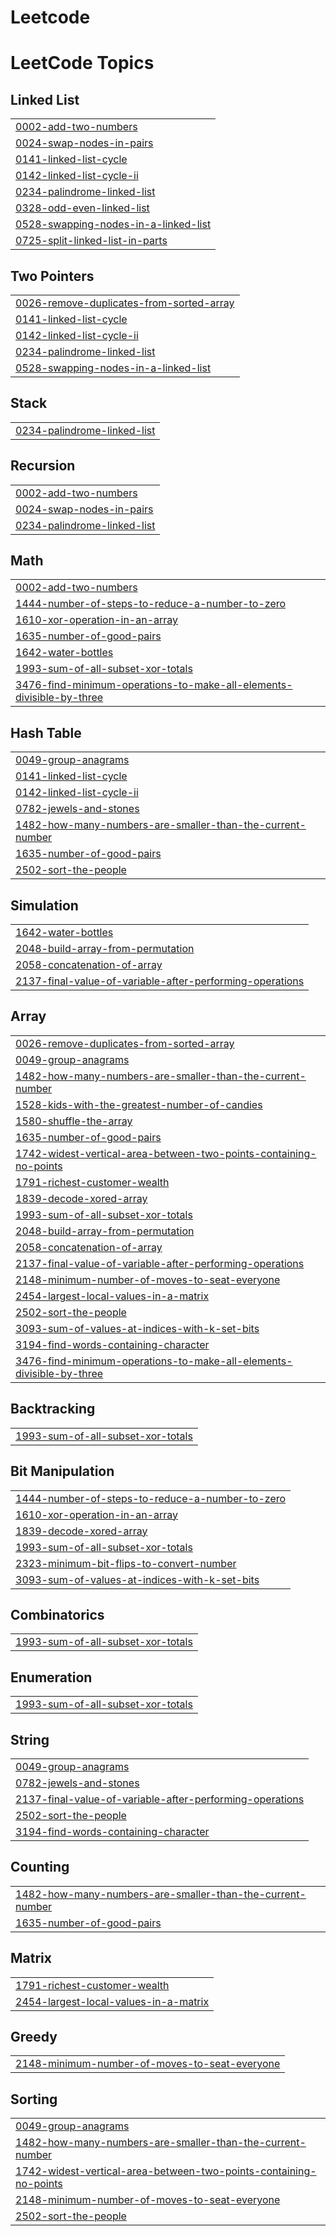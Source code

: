 # Leetcode
<!---LeetCode Topics Start-->
# LeetCode Topics
## Linked List
|  |
| ------- |
| [0002-add-two-numbers](https://github.com/mahithahanu/Leetcode/tree/master/0002-add-two-numbers) |
| [0024-swap-nodes-in-pairs](https://github.com/mahithahanu/Leetcode/tree/master/0024-swap-nodes-in-pairs) |
| [0141-linked-list-cycle](https://github.com/mahithahanu/Leetcode/tree/master/0141-linked-list-cycle) |
| [0142-linked-list-cycle-ii](https://github.com/mahithahanu/Leetcode/tree/master/0142-linked-list-cycle-ii) |
| [0234-palindrome-linked-list](https://github.com/mahithahanu/Leetcode/tree/master/0234-palindrome-linked-list) |
| [0328-odd-even-linked-list](https://github.com/mahithahanu/Leetcode/tree/master/0328-odd-even-linked-list) |
| [0528-swapping-nodes-in-a-linked-list](https://github.com/mahithahanu/Leetcode/tree/master/0528-swapping-nodes-in-a-linked-list) |
| [0725-split-linked-list-in-parts](https://github.com/mahithahanu/Leetcode/tree/master/0725-split-linked-list-in-parts) |
## Two Pointers
|  |
| ------- |
| [0026-remove-duplicates-from-sorted-array](https://github.com/mahithahanu/Leetcode/tree/master/0026-remove-duplicates-from-sorted-array) |
| [0141-linked-list-cycle](https://github.com/mahithahanu/Leetcode/tree/master/0141-linked-list-cycle) |
| [0142-linked-list-cycle-ii](https://github.com/mahithahanu/Leetcode/tree/master/0142-linked-list-cycle-ii) |
| [0234-palindrome-linked-list](https://github.com/mahithahanu/Leetcode/tree/master/0234-palindrome-linked-list) |
| [0528-swapping-nodes-in-a-linked-list](https://github.com/mahithahanu/Leetcode/tree/master/0528-swapping-nodes-in-a-linked-list) |
## Stack
|  |
| ------- |
| [0234-palindrome-linked-list](https://github.com/mahithahanu/Leetcode/tree/master/0234-palindrome-linked-list) |
## Recursion
|  |
| ------- |
| [0002-add-two-numbers](https://github.com/mahithahanu/Leetcode/tree/master/0002-add-two-numbers) |
| [0024-swap-nodes-in-pairs](https://github.com/mahithahanu/Leetcode/tree/master/0024-swap-nodes-in-pairs) |
| [0234-palindrome-linked-list](https://github.com/mahithahanu/Leetcode/tree/master/0234-palindrome-linked-list) |
## Math
|  |
| ------- |
| [0002-add-two-numbers](https://github.com/mahithahanu/Leetcode/tree/master/0002-add-two-numbers) |
| [1444-number-of-steps-to-reduce-a-number-to-zero](https://github.com/mahithahanu/Leetcode/tree/master/1444-number-of-steps-to-reduce-a-number-to-zero) |
| [1610-xor-operation-in-an-array](https://github.com/mahithahanu/Leetcode/tree/master/1610-xor-operation-in-an-array) |
| [1635-number-of-good-pairs](https://github.com/mahithahanu/Leetcode/tree/master/1635-number-of-good-pairs) |
| [1642-water-bottles](https://github.com/mahithahanu/Leetcode/tree/master/1642-water-bottles) |
| [1993-sum-of-all-subset-xor-totals](https://github.com/mahithahanu/Leetcode/tree/master/1993-sum-of-all-subset-xor-totals) |
| [3476-find-minimum-operations-to-make-all-elements-divisible-by-three](https://github.com/mahithahanu/Leetcode/tree/master/3476-find-minimum-operations-to-make-all-elements-divisible-by-three) |
## Hash Table
|  |
| ------- |
| [0049-group-anagrams](https://github.com/mahithahanu/Leetcode/tree/master/0049-group-anagrams) |
| [0141-linked-list-cycle](https://github.com/mahithahanu/Leetcode/tree/master/0141-linked-list-cycle) |
| [0142-linked-list-cycle-ii](https://github.com/mahithahanu/Leetcode/tree/master/0142-linked-list-cycle-ii) |
| [0782-jewels-and-stones](https://github.com/mahithahanu/Leetcode/tree/master/0782-jewels-and-stones) |
| [1482-how-many-numbers-are-smaller-than-the-current-number](https://github.com/mahithahanu/Leetcode/tree/master/1482-how-many-numbers-are-smaller-than-the-current-number) |
| [1635-number-of-good-pairs](https://github.com/mahithahanu/Leetcode/tree/master/1635-number-of-good-pairs) |
| [2502-sort-the-people](https://github.com/mahithahanu/Leetcode/tree/master/2502-sort-the-people) |
## Simulation
|  |
| ------- |
| [1642-water-bottles](https://github.com/mahithahanu/Leetcode/tree/master/1642-water-bottles) |
| [2048-build-array-from-permutation](https://github.com/mahithahanu/Leetcode/tree/master/2048-build-array-from-permutation) |
| [2058-concatenation-of-array](https://github.com/mahithahanu/Leetcode/tree/master/2058-concatenation-of-array) |
| [2137-final-value-of-variable-after-performing-operations](https://github.com/mahithahanu/Leetcode/tree/master/2137-final-value-of-variable-after-performing-operations) |
## Array
|  |
| ------- |
| [0026-remove-duplicates-from-sorted-array](https://github.com/mahithahanu/Leetcode/tree/master/0026-remove-duplicates-from-sorted-array) |
| [0049-group-anagrams](https://github.com/mahithahanu/Leetcode/tree/master/0049-group-anagrams) |
| [1482-how-many-numbers-are-smaller-than-the-current-number](https://github.com/mahithahanu/Leetcode/tree/master/1482-how-many-numbers-are-smaller-than-the-current-number) |
| [1528-kids-with-the-greatest-number-of-candies](https://github.com/mahithahanu/Leetcode/tree/master/1528-kids-with-the-greatest-number-of-candies) |
| [1580-shuffle-the-array](https://github.com/mahithahanu/Leetcode/tree/master/1580-shuffle-the-array) |
| [1635-number-of-good-pairs](https://github.com/mahithahanu/Leetcode/tree/master/1635-number-of-good-pairs) |
| [1742-widest-vertical-area-between-two-points-containing-no-points](https://github.com/mahithahanu/Leetcode/tree/master/1742-widest-vertical-area-between-two-points-containing-no-points) |
| [1791-richest-customer-wealth](https://github.com/mahithahanu/Leetcode/tree/master/1791-richest-customer-wealth) |
| [1839-decode-xored-array](https://github.com/mahithahanu/Leetcode/tree/master/1839-decode-xored-array) |
| [1993-sum-of-all-subset-xor-totals](https://github.com/mahithahanu/Leetcode/tree/master/1993-sum-of-all-subset-xor-totals) |
| [2048-build-array-from-permutation](https://github.com/mahithahanu/Leetcode/tree/master/2048-build-array-from-permutation) |
| [2058-concatenation-of-array](https://github.com/mahithahanu/Leetcode/tree/master/2058-concatenation-of-array) |
| [2137-final-value-of-variable-after-performing-operations](https://github.com/mahithahanu/Leetcode/tree/master/2137-final-value-of-variable-after-performing-operations) |
| [2148-minimum-number-of-moves-to-seat-everyone](https://github.com/mahithahanu/Leetcode/tree/master/2148-minimum-number-of-moves-to-seat-everyone) |
| [2454-largest-local-values-in-a-matrix](https://github.com/mahithahanu/Leetcode/tree/master/2454-largest-local-values-in-a-matrix) |
| [2502-sort-the-people](https://github.com/mahithahanu/Leetcode/tree/master/2502-sort-the-people) |
| [3093-sum-of-values-at-indices-with-k-set-bits](https://github.com/mahithahanu/Leetcode/tree/master/3093-sum-of-values-at-indices-with-k-set-bits) |
| [3194-find-words-containing-character](https://github.com/mahithahanu/Leetcode/tree/master/3194-find-words-containing-character) |
| [3476-find-minimum-operations-to-make-all-elements-divisible-by-three](https://github.com/mahithahanu/Leetcode/tree/master/3476-find-minimum-operations-to-make-all-elements-divisible-by-three) |
## Backtracking
|  |
| ------- |
| [1993-sum-of-all-subset-xor-totals](https://github.com/mahithahanu/Leetcode/tree/master/1993-sum-of-all-subset-xor-totals) |
## Bit Manipulation
|  |
| ------- |
| [1444-number-of-steps-to-reduce-a-number-to-zero](https://github.com/mahithahanu/Leetcode/tree/master/1444-number-of-steps-to-reduce-a-number-to-zero) |
| [1610-xor-operation-in-an-array](https://github.com/mahithahanu/Leetcode/tree/master/1610-xor-operation-in-an-array) |
| [1839-decode-xored-array](https://github.com/mahithahanu/Leetcode/tree/master/1839-decode-xored-array) |
| [1993-sum-of-all-subset-xor-totals](https://github.com/mahithahanu/Leetcode/tree/master/1993-sum-of-all-subset-xor-totals) |
| [2323-minimum-bit-flips-to-convert-number](https://github.com/mahithahanu/Leetcode/tree/master/2323-minimum-bit-flips-to-convert-number) |
| [3093-sum-of-values-at-indices-with-k-set-bits](https://github.com/mahithahanu/Leetcode/tree/master/3093-sum-of-values-at-indices-with-k-set-bits) |
## Combinatorics
|  |
| ------- |
| [1993-sum-of-all-subset-xor-totals](https://github.com/mahithahanu/Leetcode/tree/master/1993-sum-of-all-subset-xor-totals) |
## Enumeration
|  |
| ------- |
| [1993-sum-of-all-subset-xor-totals](https://github.com/mahithahanu/Leetcode/tree/master/1993-sum-of-all-subset-xor-totals) |
## String
|  |
| ------- |
| [0049-group-anagrams](https://github.com/mahithahanu/Leetcode/tree/master/0049-group-anagrams) |
| [0782-jewels-and-stones](https://github.com/mahithahanu/Leetcode/tree/master/0782-jewels-and-stones) |
| [2137-final-value-of-variable-after-performing-operations](https://github.com/mahithahanu/Leetcode/tree/master/2137-final-value-of-variable-after-performing-operations) |
| [2502-sort-the-people](https://github.com/mahithahanu/Leetcode/tree/master/2502-sort-the-people) |
| [3194-find-words-containing-character](https://github.com/mahithahanu/Leetcode/tree/master/3194-find-words-containing-character) |
## Counting
|  |
| ------- |
| [1482-how-many-numbers-are-smaller-than-the-current-number](https://github.com/mahithahanu/Leetcode/tree/master/1482-how-many-numbers-are-smaller-than-the-current-number) |
| [1635-number-of-good-pairs](https://github.com/mahithahanu/Leetcode/tree/master/1635-number-of-good-pairs) |
## Matrix
|  |
| ------- |
| [1791-richest-customer-wealth](https://github.com/mahithahanu/Leetcode/tree/master/1791-richest-customer-wealth) |
| [2454-largest-local-values-in-a-matrix](https://github.com/mahithahanu/Leetcode/tree/master/2454-largest-local-values-in-a-matrix) |
## Greedy
|  |
| ------- |
| [2148-minimum-number-of-moves-to-seat-everyone](https://github.com/mahithahanu/Leetcode/tree/master/2148-minimum-number-of-moves-to-seat-everyone) |
## Sorting
|  |
| ------- |
| [0049-group-anagrams](https://github.com/mahithahanu/Leetcode/tree/master/0049-group-anagrams) |
| [1482-how-many-numbers-are-smaller-than-the-current-number](https://github.com/mahithahanu/Leetcode/tree/master/1482-how-many-numbers-are-smaller-than-the-current-number) |
| [1742-widest-vertical-area-between-two-points-containing-no-points](https://github.com/mahithahanu/Leetcode/tree/master/1742-widest-vertical-area-between-two-points-containing-no-points) |
| [2148-minimum-number-of-moves-to-seat-everyone](https://github.com/mahithahanu/Leetcode/tree/master/2148-minimum-number-of-moves-to-seat-everyone) |
| [2502-sort-the-people](https://github.com/mahithahanu/Leetcode/tree/master/2502-sort-the-people) |
<!---LeetCode Topics End-->